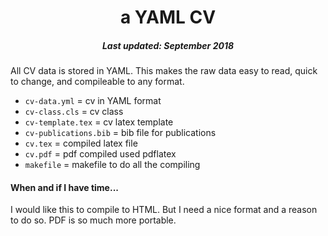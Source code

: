 <h1 align='center'>a YAML CV</h1>
<h5 align='center'>Last updated: September 2018 </h5>

All CV data is stored in YAML. This makes the raw data easy to read, quick to change,
and compileable to any format.

+ ```cv-data.yml```  = cv in YAML format
+ ```cv-class.cls``` = cv class
+ ```cv-template.tex``` = cv latex template
+ ```cv-publications.bib``` = bib file for publications
+ ```cv.tex``` = compiled latex file
+ ```cv.pdf``` = pdf compiled used pdflatex
+ ```makefile``` = makefile to do all the compiling


#### When and if I have time...
I would like this to compile to HTML. But I need a nice format and a reason to do so.
PDF is so much more portable.
